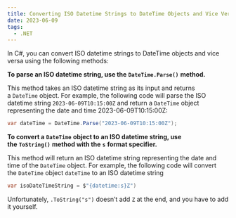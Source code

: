 ```yaml
---
title: Converting ISO Datetime Strings to DateTime Objects and Vice Versa in C#
date: 2023-06-09
tags:
  - .NET
---
```


In C#, you can convert ISO datetime strings to DateTime objects and vice versa using the following methods:

**To parse an ISO datetime string, use the** **`DateTime.Parse()`** **method.** 

This method takes an ISO datetime string as its input and returns a `DateTime` object. For example, the following code will parse the ISO datetime string `2023-06-09T10:15:00Z` and return a `DateTime` object representing the date and time 2023-06-09T10:15:00Z:

```c#
var dateTime = DateTime.Parse("2023-06-09T10:15:00Z");
```

**To convert a** **`DateTime`** **object to an ISO datetime string, use the** **`ToString()`** **method with the** **`s`** **format specifier.** 

This method will return an ISO datetime string representing the date and time of the `DateTime` object. For example, the following code will convert the `DateTime` object `dateTime` to an ISO datetime string

```c#
var isoDateTimeString = $"{datetime:s}Z")
```

Unfortunately, `.ToString("s")` doesn’t add `Z` at the end, and you have to add it yourself.

